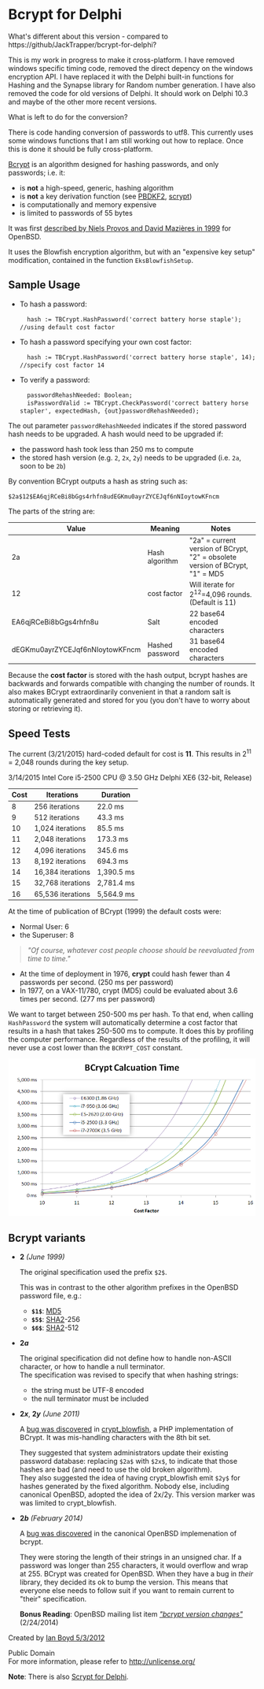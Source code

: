 Bcrypt for Delphi
==================
What's different about this version - compared to https://github/JackTrapper/bcrypt-for-delphi?

This is my work in progress to make it cross-platform.  I have removed windows specific timing code, removed the direct depency on the windows encryption API.  I have replaced it with the Delphi built-in functions for Hashing and the Synapse library for Random number generation.  I have also removed the code for old versions of Delphi. It should work on Delphi 10.3 and maybe of the other more recent versions.

What is left to do for the conversion?

There is code handing conversion of passwords to utf8.  This currently uses some windows functions that I am still working out how to replace.  Once this is done it should be fully cross-platform.


[Bcrypt](http://en.wikipedia.org/wiki/Bcrypt) is an algorithm designed for hashing passwords, and only passwords; i.e. it:

- is **not** a high-speed, generic, hashing algorithm
- is **not** a key derivation function (see [PBDKF2](http://en.wikipedia.org/wiki/PBKDF2), [scrypt](http://en.wikipedia.org/wiki/Scrypt))
- is computationally and memory expensive
- is limited to passwords of 55 bytes

It was first [described by Niels Provos and David Mazières in 1999](http://static.usenix.org/events/usenix99/provos/provos.pdf) for OpenBSD.

It uses the Blowfish encryption algorithm, but with an "expensive key setup" modification, contained in the function `EksBlowfishSetup`.

Sample Usage
----------------

- To hash a password:

        hash := TBCrypt.HashPassword('correct battery horse staple'); //using default cost factor
    
- To hash a password specifying your own cost factor:

        hash := TBCrypt.HashPassword('correct battery horse staple', 14); //specify cost factor 14
    
- To verify a password:

        passwordRehashNeeded: Boolean;
        isPasswordValid := TBCrypt.CheckPassword('correct battery horse stapler', expectedHash, {out}passwordRehashNeeded);
	
The out parameter `passwordRehashNeeded` indicates if the stored password hash needs to be upgraded. A hash would need to be upgraded if:

- the password hash took less than 250 ms to compute
- the stored hash version (e.g. `2`, `2x`, `2y`) needs to be upgraded (i.e. `2a`, soon to be `2b`)

    
By convention BCrypt outputs a hash as string such as:

    $2a$12$EA6qjRCeBi8bGgs4rhfn8udEGKmu0ayrZYCEJqf6nNIoytowKFncm

The parts of the string are:

| Value | Meaning | Notes |
|-------|---------|-------|
| 2a | Hash algorithm | "2a" = current version of BCrypt, "2" = obsolete version of BCrypt, "1" = MD5 |
| 12 | cost factor | Will iterate for 2<sup>12</sup>=4,096 rounds. (Default is 11) |
| EA6qjRCeBi8bGgs4rhfn8u | Salt | 22 base64 encoded characters |
| dEGKmu0ayrZYCEJqf6nNIoytowKFncm | Hashed password | 31 base64 encoded characters |

Because the **cost factor** is stored with the hash output, bcrypt hashes are backwards and forwards compatible with
	changing the number of rounds. It also makes BCrypt extraordinarily convenient in that a random salt is automatically generated and stored for you (you don't have to worry about storing or retrieving it).

Speed Tests
--------------

The current (3/21/2015) hard-coded default for cost is **11**. This results in 2<sup>11</sup> = 2,048 rounds during the key setup.

3/14/2015  Intel Core i5-2500 CPU @ 3.50 GHz Delphi XE6 (32-bit, Release)

| Cost | Iterations        |  Duration  |
|------|-------------------|------------|
|  8   |    256 iterations |    22.0 ms | <-- minimum allowed by BCrypt
|  9   |    512 iterations |    43.3 ms |
| 10   |  1,024 iterations |    85.5 ms |
| 11   |  2,048 iterations |   173.3 ms | <-- current default (BCRYPT_COST=11)
| 12   |  4,096 iterations |   345.6 ms |
| 13   |  8,192 iterations |   694.3 ms |
| 14   | 16,384 iterations | 1,390.5 ms |
| 15   | 32,768 iterations | 2,781.4 ms |
| 16   | 65,536 iterations | 5,564.9 ms |


At the time of publication of BCrypt (1999) the default costs were:

- Normal User: 6
- the Superuser: 8

> *"Of course, whatever cost people choose should be reevaluated from time to time."*

- At the time of deployment in 1976, **crypt** could hash fewer than 4 passwords per second. (250 ms per password)  
- In 1977, on a VAX-11/780, crypt (MD5) could be evaluated about 3.6 times per second.   (277 ms per password)

We want to target between 250-500 ms per hash. To that end, when calling `HashPassword` the system will automatically determine a cost factor that results in a hash that takes 250-500 ms to compute. It does this by profiling the computer performance. Regardless of the results of the profiling, it will never use a cost lower than the `BCRYPT_COST` constant.

![Speedtest results](https://github.com/JackTrapper/bcrypt-for-delphi/blob/master/CalculationTimes.PNG)

Bcrypt variants
-------------

- **$2$** *(June 1999)*

    The original specification used the prefix `$2$`.

    This was in contrast to the other algorithm prefixes in the OpenBSD password file, e.g.:

    - **`$1$`**: [MD5](https://en.wikipedia.org/wiki/MD5)
    - **`$5$`**: [SHA2](https://en.wikipedia.org/wiki/SHA-2)-256
    - **`$6$`**: [SHA2](https://en.wikipedia.org/wiki/SHA-2)-512
    

- **$2a$**

    The original specification did not define how to handle non-ASCII character, or how to handle a null terminator.   
    The specification was revised to specify that when hashing strings:
    
    - the string must be UTF-8 encoded
    - the null terminator must be included
    
- **$2x$**, **$2y$** *(June 2011)*

    A [bug was discovered](http://seclists.org/oss-sec/2011/q2/632) in [crypt_blowfish](https://pear.php.net/package/Crypt_Blowfish), a PHP implementation of BCrypt. It was mis-handling characters with the 8th bit set.
    
    They suggested that system administrators update their existing password database: replacing `$2a$` with `$2x$`, to indicate that those hashes are bad (and need to use the old broken algorithm).  
    They also suggested the idea of having crypt_blowfish emit `$2y$` for hashes generated by the fixed algorithm. Nobody else, including canonical OpenBSD, adopted the idea of 2x/2y. This version marker was was limited to crypt_blowfish.

- **$2b$** *(February 2014)*
 
     A [bug was discovered](http://undeadly.org/cgi?action=article&sid=20140224132743) in the canonical OpenBSD implemenation of bcrypt.
     
     They were storing the length of their strings in an unsigned char.
     If a password was longer than 255 characters, it would overflow and wrap at 255.
     BCrypt was created for OpenBSD. When they have a bug in *their* library, they decided its ok to bump the version.
     This means that everyone else needs to follow suit if you want to remain current to "their" specification.
     
     **Bonus Reading**: OpenBSD mailing list item [*"bcrypt version changes"*](http://marc.info/?l=openbsd-misc&m=139320023202696) (2/24/2014)


Created by [Ian Boyd 5/3/2012](http://stackoverflow.com/a/10441765/9990)

Public Domain  
For more information, please refer to <http://unlicense.org/>

**Note**: There is also [Scrypt for Delphi](https://github.com/JoseJimeniz/scrypt-for-delphi).



